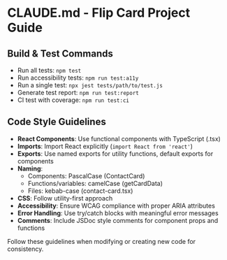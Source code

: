 # CLAUDE.md - Flip Card Project Guide

## Build & Test Commands
- Run all tests: `npm test`
- Run accessibility tests: `npm run test:a11y`
- Run a single test: `npx jest tests/path/to/test.js`
- Generate test report: `npm run test:report`
- CI test with coverage: `npm run test:ci`

## Code Style Guidelines
- **React Components**: Use functional components with TypeScript (.tsx)
- **Imports**: Import React explicitly (`import React from 'react'`)
- **Exports**: Use named exports for utility functions, default exports for components
- **Naming**:
  - Components: PascalCase (ContactCard)
  - Functions/variables: camelCase (getCardData)
  - Files: kebab-case (contact-card.tsx)
- **CSS**: Follow utility-first approach
- **Accessibility**: Ensure WCAG compliance with proper ARIA attributes
- **Error Handling**: Use try/catch blocks with meaningful error messages
- **Comments**: Include JSDoc style comments for component props and functions

Follow these guidelines when modifying or creating new code for consistency.